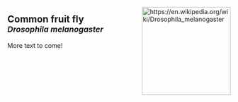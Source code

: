 <img 
title="https://en.wikipedia.org/wiki/Drosophila_melanogaster"
src="https://upload.wikimedia.org/wikipedia/commons/9/95/Drosophila_melanogaster_Proboscis.jpg" 
height="200"
class="center"
align="right">

## Common fruit fly <br><sup>*Drosophila melanogaster*</sup>

More text to come!

<!--stackedit_data:
eyJoaXN0b3J5IjpbLTE1OTAxNDg0MjEsLTIwMzI0NjI5MzMsOT
IyMDIxNjM2XX0=
-->